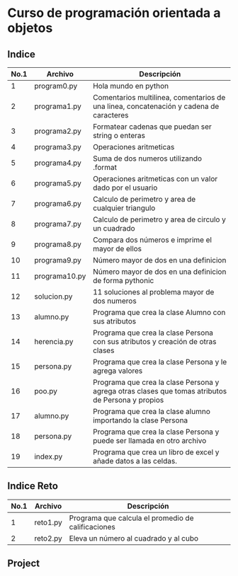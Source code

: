 # Curso de programación orientada a objetos

## Indice 

| No.1 | Archivo | Descripción |
|------|---------|-------------|
| 1    | program0.py| Hola mundo en python|
| 2    | programa1.py| Comentarios multilinea, comentarios de una linea, concatenación y cadena de caracteres |
| 3    | programa2.py| Formatear cadenas que puedan ser string o enteras |
| 4    | programa3.py| Operaciones aritmeticas |
| 5    | programa4.py| Suma de dos numeros utilizando .format |
| 6    | programa5.py| Operaciones aritmeticas con un valor dado por el usuario |
| 7    | programa6.py| Calculo de perimetro y area de cualquier triangulo |
| 8    | programa7.py| Calculo de perimetro y area de circulo y un cuadrado |
| 9    | programa8.py| Compara dos números e imprime el mayor de ellos|
| 10   | programa9.py| Número mayor de dos en una definicion|
| 11   | programa10.py| Número mayor de dos en una definicion de forma pythonic|
| 12   | solucion.py| 11 soluciones al problema mayor de dos numeros|
| 13   | alumno.py| Programa que crea la clase Alumno con sus atributos|
| 14   | herencia.py| Programa que crea la clase Persona con sus atributos y creación de otras clases|
| 15   | persona.py|Programa que crea la clase Persona y le agrega valores|
| 16   | poo.py|Programa que crea la clase Persona y agrega otras clases que tomas atributos de Persona y propios|
| 17   | alumno.py| Programa que crea la clase alumno importando la clase Persona|
| 18   |persona.py|Programa que crea la clase Persona y puede ser llamada en otro archivo|
| 19   | index.py| Programa que crea un libro de excel y añade datos a las celdas.|

## Indice Reto
| No.1 | Archivo | Descripción |
|------|---------|-------------|
| 1    | reto1.py|Programa que calcula el promedio de calificaciones|
| 2    | reto2.py| Eleva un número al cuadrado y al cubo|

## Project